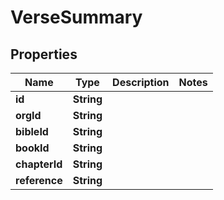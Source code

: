 

# VerseSummary


## Properties

Name | Type | Description | Notes
------------ | ------------- | ------------- | -------------
**id** | **String** |  | 
**orgId** | **String** |  | 
**bibleId** | **String** |  | 
**bookId** | **String** |  | 
**chapterId** | **String** |  | 
**reference** | **String** |  | 



